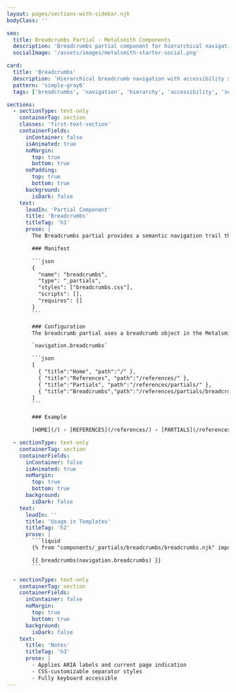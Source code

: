 ```yaml
---
layout: pages/sections-with-sidebar.njk
bodyClass: ''

seo:
  title: Breadcrumbs Partial - Metalsmith Components
  description: 'Breadcrumbs partial component for hierarchical navigation with accessibility support'
  socialImage: '/assets/images/metalsmith-starter-social.png'

card:
  title: 'Breadcrumbs'
  description: 'Hierarchical breadcrumb navigation with accessibility support'
  pattern: 'simple-gray6'
  tags: ['breadcrumbs', 'navigation', 'hierarchy', 'accessibility', 'semantic']

sections:
  - sectionType: text-only
    containerTag: section
    classes: 'first-text-section'
    containerFields:
      inContainer: false
      isAnimated: true
      noMargin:
        top: true
        bottom: true
      noPadding:
        top: true
        bottom: true
      background:
        isDark: false
    text:
      leadIn: 'Partial Component'
      title: 'Breadcrumbs'
      titleTag: 'h1'
      prose: |
        The Breadcrumbs partial provides a semantic navigation trail that helps users understand their location within the site hierarchy. It automatically handles the current page display and includes proper accessibility attributes for screen readers.

        ### Manifest

        ```json
        {
          "name": "breadcrumbs",
          "type": "_partials",
          "styles": ["breadcrumbs.css"],
          "scripts": [],
          "requires": []
        }
        ```

        ### Configuration
        The breadcrumb partial uses a breadcrumb object in the Metalsmith metadata. _In this example the breadcrumb was automatically generated by the [Metalsmith Menu Plus](https://github.com/wernerglinka/metalsmith-menu-plus) plugin and is available in the navigation object_.

        `navigation.breadcrumbs`

        ```json
        [
          { "title":"Home", "path":"/" },
          { "title":"References", "path":"/references/" },
          { "title":"Partials", "path":"/references/partials/" },
          { "title":"Breadcrumbs","path":"/references/partials/breadcrumbs/"}
        ]
        ```

        ### Example

        [HOME](/) › [REFERENCES](/references/) › [PARTIALS](/references/partials/) › BREADCRUMBS

  - sectionType: text-only
    containerTag: section
    containerFields:
      inContainer: false
      isAnimated: true
      noMargin:
        top: true
        bottom: true
      background:
        isDark: false
    text:
      leadIn: ''
      title: 'Usage in Templates'
      titleTag: 'h2'
      prose: |
        ```liquid
        {% from "components/_partials/breadcrumbs/breadcrumbs.njk" import breadcrumbs %}

        {{ breadcrumbs(navigation.breadcrumbs) }}
        ```

  - sectionType: text-only
    containerTag: section
    containerFields:
      inContainer: false
      noMargin:
        top: true
        bottom: true
      background:
        isDark: false
    text:
      title: 'Notes'
      titleTag: 'h3'
      prose: |
        - Applies ARIA labels and current page indication
        - CSS-customizable separator styles
        - Fully keyboard accessible
---
```


